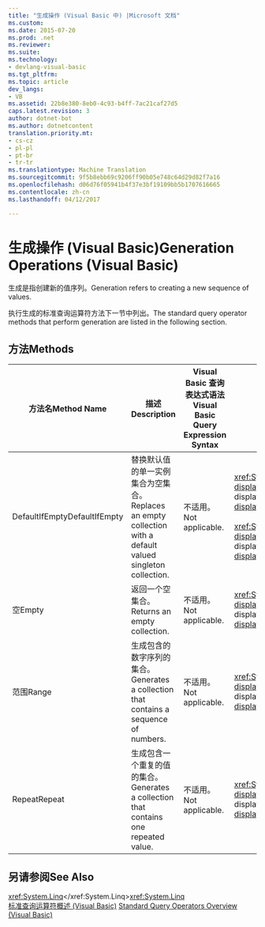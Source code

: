 ```yaml
---
title: "生成操作 (Visual Basic 中) |Microsoft 文档"
ms.custom: 
ms.date: 2015-07-20
ms.prod: .net
ms.reviewer: 
ms.suite: 
ms.technology:
- devlang-visual-basic
ms.tgt_pltfrm: 
ms.topic: article
dev_langs:
- VB
ms.assetid: 22b8e380-8eb0-4c93-b4ff-7ac21caf27d5
caps.latest.revision: 3
author: dotnet-bot
ms.author: dotnetcontent
translation.priority.mt:
- cs-cz
- pl-pl
- pt-br
- tr-tr
ms.translationtype: Machine Translation
ms.sourcegitcommit: 9f5b8ebb69c9206ff90b05e748c64d29d82f7a16
ms.openlocfilehash: d06d76f05941b4f37e3bf19109bb5b1707616665
ms.contentlocale: zh-cn
ms.lasthandoff: 04/12/2017

---
```

# <a name="generation-operations-visual-basic"></a><span data-ttu-id="db842-102">生成操作 (Visual Basic)</span><span class="sxs-lookup"><span data-stu-id="db842-102">Generation Operations (Visual Basic)</span></span>
<span data-ttu-id="db842-103">生成是指创建新的值序列。</span><span class="sxs-lookup"><span data-stu-id="db842-103">Generation refers to creating a new sequence of values.</span></span>  
  
 <span data-ttu-id="db842-104">执行生成的标准查询运算符方法下一节中列出。</span><span class="sxs-lookup"><span data-stu-id="db842-104">The standard query operator methods that perform generation are listed in the following section.</span></span>  
  
## <a name="methods"></a><span data-ttu-id="db842-105">方法</span><span class="sxs-lookup"><span data-stu-id="db842-105">Methods</span></span>  
  
|<span data-ttu-id="db842-106">方法名</span><span class="sxs-lookup"><span data-stu-id="db842-106">Method Name</span></span>|<span data-ttu-id="db842-107">描述</span><span class="sxs-lookup"><span data-stu-id="db842-107">Description</span></span>|<span data-ttu-id="db842-108">Visual Basic 查询表达式语法</span><span class="sxs-lookup"><span data-stu-id="db842-108">Visual Basic Query Expression Syntax</span></span>|<span data-ttu-id="db842-109">更多信息</span><span class="sxs-lookup"><span data-stu-id="db842-109">More Information</span></span>|  
|-----------------|-----------------|------------------------------------------|----------------------|  
|<span data-ttu-id="db842-110">DefaultIfEmpty</span><span class="sxs-lookup"><span data-stu-id="db842-110">DefaultIfEmpty</span></span>|<span data-ttu-id="db842-111">替换默认值的单一实例集合为空集合。</span><span class="sxs-lookup"><span data-stu-id="db842-111">Replaces an empty collection with a default valued singleton collection.</span></span>|<span data-ttu-id="db842-112">不适用。</span><span class="sxs-lookup"><span data-stu-id="db842-112">Not applicable.</span></span>|<span data-ttu-id="db842-113"><xref:System.Linq.Enumerable.DefaultIfEmpty%2A?displayProperty=fullName></xref:System.Linq.Enumerable.DefaultIfEmpty%2A?displayProperty=fullName></span><span class="sxs-lookup"><span data-stu-id="db842-113"><xref:System.Linq.Enumerable.DefaultIfEmpty%2A?displayProperty=fullName></span></span><br /><br /> <span data-ttu-id="db842-114"><xref:System.Linq.Queryable.DefaultIfEmpty%2A?displayProperty=fullName></xref:System.Linq.Queryable.DefaultIfEmpty%2A?displayProperty=fullName></span><span class="sxs-lookup"><span data-stu-id="db842-114"><xref:System.Linq.Queryable.DefaultIfEmpty%2A?displayProperty=fullName></span></span>|  
|<span data-ttu-id="db842-115">空</span><span class="sxs-lookup"><span data-stu-id="db842-115">Empty</span></span>|<span data-ttu-id="db842-116">返回一个空集合。</span><span class="sxs-lookup"><span data-stu-id="db842-116">Returns an empty collection.</span></span>|<span data-ttu-id="db842-117">不适用。</span><span class="sxs-lookup"><span data-stu-id="db842-117">Not applicable.</span></span>|<span data-ttu-id="db842-118"><xref:System.Linq.Enumerable.Empty%2A?displayProperty=fullName></xref:System.Linq.Enumerable.Empty%2A?displayProperty=fullName></span><span class="sxs-lookup"><span data-stu-id="db842-118"><xref:System.Linq.Enumerable.Empty%2A?displayProperty=fullName></span></span>|  
|<span data-ttu-id="db842-119">范围</span><span class="sxs-lookup"><span data-stu-id="db842-119">Range</span></span>|<span data-ttu-id="db842-120">生成包含的数字序列的集合。</span><span class="sxs-lookup"><span data-stu-id="db842-120">Generates a collection that contains a sequence of numbers.</span></span>|<span data-ttu-id="db842-121">不适用。</span><span class="sxs-lookup"><span data-stu-id="db842-121">Not applicable.</span></span>|<span data-ttu-id="db842-122"><xref:System.Linq.Enumerable.Range%2A?displayProperty=fullName></xref:System.Linq.Enumerable.Range%2A?displayProperty=fullName></span><span class="sxs-lookup"><span data-stu-id="db842-122"><xref:System.Linq.Enumerable.Range%2A?displayProperty=fullName></span></span>|  
|<span data-ttu-id="db842-123">Repeat</span><span class="sxs-lookup"><span data-stu-id="db842-123">Repeat</span></span>|<span data-ttu-id="db842-124">生成包含一个重复的值的集合。</span><span class="sxs-lookup"><span data-stu-id="db842-124">Generates a collection that contains one repeated value.</span></span>|<span data-ttu-id="db842-125">不适用。</span><span class="sxs-lookup"><span data-stu-id="db842-125">Not applicable.</span></span>|<span data-ttu-id="db842-126"><xref:System.Linq.Enumerable.Repeat%2A?displayProperty=fullName></xref:System.Linq.Enumerable.Repeat%2A?displayProperty=fullName></span><span class="sxs-lookup"><span data-stu-id="db842-126"><xref:System.Linq.Enumerable.Repeat%2A?displayProperty=fullName></span></span>|  
  
## <a name="see-also"></a><span data-ttu-id="db842-127">另请参阅</span><span class="sxs-lookup"><span data-stu-id="db842-127">See Also</span></span>  
 <span data-ttu-id="db842-128"><xref:System.Linq></xref:System.Linq></span><span class="sxs-lookup"><span data-stu-id="db842-128"><xref:System.Linq></span></span>   
<span data-ttu-id="db842-129"> [标准查询运算符概述 (Visual Basic)](../../../../visual-basic/programming-guide/concepts/linq/standard-query-operators-overview.md)</span><span class="sxs-lookup"><span data-stu-id="db842-129"> [Standard Query Operators Overview (Visual Basic)](../../../../visual-basic/programming-guide/concepts/linq/standard-query-operators-overview.md)</span></span>
